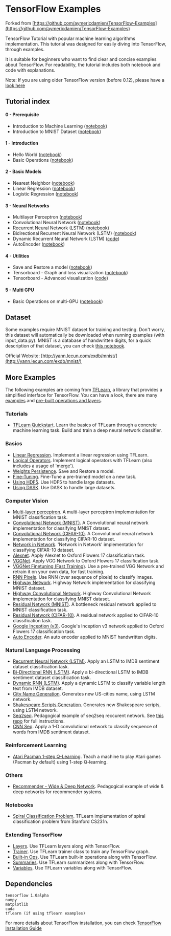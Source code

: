 # TensorFlow Examples

Forked from [https://github.com/aymericdamien/TensorFlow-Examples](https://github.com/aymericdamien/TensorFlow-Examples)

TensorFlow Tutorial with popular machine learning algorithms implementation. This tutorial was designed for easily diving into TensorFlow, through examples.

It is suitable for beginners who want to find clear and concise examples about TensorFlow. For readability, the tutorial includes both notebook and code with explanations.

Note: If you are using older TensorFlow version (before 0.12), please have a [look here](https://github.com/floydhub/tensorflow-notebooks-examples/tree/0.11)

## Tutorial index

#### 0 - Prerequisite
- Introduction to Machine Learning ([notebook](https://github.com/floydhub/tensorflow-notebooks-examples/blob/master/0_Prerequisite/ml_introduction.ipynb))
- Introduction to MNIST Dataset ([notebook](https://github.com/floydhub/tensorflow-notebooks-examples/blob/master/0_Prerequisite/mnist_dataset_intro.ipynb))

#### 1 - Introduction
- Hello World ([notebook](https://github.com/floydhub/tensorflow-notebooks-examples/blob/master/1_Introduction/helloworld.ipynb)) 
- Basic Operations ([notebook](https://github.com/floydhub/tensorflow-notebooks-examples/blob/master/1_Introduction/basic_operations.ipynb))

#### 2 - Basic Models
- Nearest Neighbor ([notebook](https://github.com/floydhub/tensorflow-notebooks-examples/blob/master/2_BasicModels/nearest_neighbor.ipynb))
- Linear Regression ([notebook](https://github.com/floydhub/tensorflow-notebooks-examples/blob/master/2_BasicModels/linear_regression.ipynb))
- Logistic Regression ([notebook](https://github.com/floydhub/tensorflow-notebooks-examples/blob/master/2_BasicModels/logistic_regression.ipynb))

#### 3 - Neural Networks
- Multilayer Perceptron ([notebook](https://github.com/floydhub/tensorflow-notebooks-examples/blob/master/3_NeuralNetworks/multilayer_perceptron.ipynb))
- Convolutional Neural Network ([notebook](https://github.com/floydhub/tensorflow-notebooks-examples/blob/master/3_NeuralNetworks/convolutional_network.ipynb))
- Recurrent Neural Network (LSTM) ([notebook](https://github.com/floydhub/tensorflow-notebooks-examples/blob/master/3_NeuralNetworks/recurrent_network.ipynb))
- Bidirectional Recurrent Neural Network (LSTM) ([notebook](https://github.com/floydhub/tensorflow-notebooks-examples/blob/master/3_NeuralNetworks/bidirectional_rnn.ipynb))
- Dynamic Recurrent Neural Network (LSTM) ([code](https://github.com/floydhub/tensorflow-notebooks-examples/blob/master/examples/3_NeuralNetworks/dynamic_rnn.py))
- AutoEncoder ([notebook](https://github.com/floydhub/tensorflow-notebooks-examples/blob/master/3_NeuralNetworks/autoencoder.ipynb))

#### 4 - Utilities
- Save and Restore a model ([notebook](https://github.com/floydhub/tensorflow-notebooks-examples/blob/master/4_Utils/save_restore_model.ipynb))
- Tensorboard - Graph and loss visualization ([notebook](https://github.com/floydhub/tensorflow-notebooks-examples/blob/master/4_Utils/tensorboard_basic.ipynb))
- Tensorboard - Advanced visualization ([code](https://github.com/floydhub/tensorflow-notebooks-examples/blob/master/examples/4_Utils/tensorboard_advanced.py))

#### 5 - Multi GPU
- Basic Operations on multi-GPU ([notebook](https://github.com/floydhub/tensorflow-notebooks-examples/blob/master/5_MultiGPU/multigpu_basics.ipynb))

## Dataset
Some examples require MNIST dataset for training and testing. Don't worry, this dataset will automatically be downloaded when running examples (with input_data.py).
MNIST is a database of handwritten digits, for a quick description of that dataset, you can check [this notebook](https://github.com/floydhub/tensorflow-notebooks-examples/blob/master/0_Prerequisite/mnist_dataset_intro.ipynb).

Official Website: [http://yann.lecun.com/exdb/mnist/](http://yann.lecun.com/exdb/mnist/)

## More Examples
The following examples are coming from [TFLearn](https://github.com/tflearn/tflearn), a library that provides a simplified interface for TensorFlow. You can have a look, there are many [examples](https://github.com/tflearn/tflearn/tree/master/examples) and [pre-built operations and layers](http://tflearn.org/doc_index/#api).

### Tutorials
- [TFLearn Quickstart](https://github.com/tflearn/tflearn/blob/master/tutorials/intro/quickstart.md). Learn the basics of TFLearn through a concrete machine learning task. Build and train a deep neural network classifier.

### Basics
- [Linear Regression](https://github.com/tflearn/tflearn/blob/master/examples/basics/linear_regression.py). Implement a linear regression using TFLearn.
- [Logical Operators](https://github.com/tflearn/tflearn/blob/master/examples/basics/logical.py). Implement logical operators with TFLearn (also includes a usage of 'merge').
- [Weights Persistence](https://github.com/tflearn/tflearn/blob/master/examples/basics/weights_persistence.py). Save and Restore a model.
- [Fine-Tuning](https://github.com/tflearn/tflearn/blob/master/examples/basics/finetuning.py). Fine-Tune a pre-trained model on a new task.
- [Using HDF5](https://github.com/tflearn/tflearn/blob/master/examples/basics/use_hdf5.py). Use HDF5 to handle large datasets.
- [Using DASK](https://github.com/tflearn/tflearn/blob/master/examples/basics/use_dask.py). Use DASK to handle large datasets.

### Computer Vision
- [Multi-layer perceptron](https://github.com/tflearn/tflearn/blob/master/examples/images/dnn.py). A multi-layer perceptron implementation for MNIST classification task.
- [Convolutional Network (MNIST)](https://github.com/tflearn/tflearn/blob/master/examples/images/convnet_mnist.py). A Convolutional neural network implementation for classifying MNIST dataset.
- [Convolutional Network (CIFAR-10)](https://github.com/tflearn/tflearn/blob/master/examples/images/convnet_cifar10.py). A Convolutional neural network implementation for classifying CIFAR-10 dataset.
- [Network in Network](https://github.com/tflearn/tflearn/blob/master/examples/images/network_in_network.py). 'Network in Network' implementation for classifying CIFAR-10 dataset.
- [Alexnet](https://github.com/tflearn/tflearn/blob/master/examples/images/alexnet.py). Apply Alexnet to Oxford Flowers 17 classification task.
- [VGGNet](https://github.com/tflearn/tflearn/blob/master/examples/images/vgg_network.py). Apply VGG Network to Oxford Flowers 17 classification task.
- [VGGNet Finetuning (Fast Training)](https://github.com/tflearn/tflearn/blob/master/examples/images/vgg_network_finetuning.py). Use a pre-trained VGG Network and retrain it on your own data, for fast training.
- [RNN Pixels](https://github.com/tflearn/tflearn/blob/master/examples/images/rnn_pixels.py). Use RNN (over sequence of pixels) to classify images.
- [Highway Network](https://github.com/tflearn/tflearn/blob/master/examples/images/highway_dnn.py). Highway Network implementation for classifying MNIST dataset.
- [Highway Convolutional Network](https://github.com/tflearn/tflearn/blob/master/examples/images/convnet_highway_mnist.py). Highway Convolutional Network implementation for classifying MNIST dataset.
- [Residual Network (MNIST)](https://github.com/tflearn/tflearn/blob/master/examples/images/residual_network_mnist.py). A bottleneck residual network applied to MNIST classification task.
- [Residual Network (CIFAR-10)](https://github.com/tflearn/tflearn/blob/master/examples/images/residual_network_cifar10.py). A residual network applied to CIFAR-10 classification task.
- [Google Inception (v3)](https://github.com/tflearn/tflearn/blob/master/examples/images/googlenet.py). Google's Inception v3 network applied to Oxford Flowers 17 classification task.
- [Auto Encoder](https://github.com/tflearn/tflearn/blob/master/examples/images/autoencoder.py). An auto encoder applied to MNIST handwritten digits.

### Natural Language Processing
- [Recurrent Neural Network (LSTM)](https://github.com/tflearn/tflearn/blob/master/examples/nlp/lstm.py). Apply an LSTM to IMDB sentiment dataset classification task.
- [Bi-Directional RNN (LSTM)](https://github.com/tflearn/tflearn/blob/master/examples/nlp/bidirectional_lstm.py). Apply a bi-directional LSTM to IMDB sentiment dataset classification task.
- [Dynamic RNN (LSTM)](https://github.com/tflearn/tflearn/blob/master/examples/nlp/dynamic_lstm.py). Apply a dynamic LSTM to classify variable length text from IMDB dataset.
- [City Name Generation](https://github.com/tflearn/tflearn/blob/master/examples/nlp/lstm_generator_cityname.py). Generates new US-cities name, using LSTM network.
- [Shakespeare Scripts Generation](https://github.com/tflearn/tflearn/blob/master/examples/nlp/lstm_generator_shakespeare.py). Generates new Shakespeare scripts, using LSTM network.
- [Seq2seq](https://github.com/tflearn/tflearn/blob/master/examples/nlp/seq2seq_example.py). Pedagogical example of seq2seq reccurent network. See [this repo](https://github.com/ichuang/tflearn_seq2seq) for full instructions.
- [CNN Seq](https://github.com/tflearn/tflearn/blob/master/examples/nlp/cnn_sentence_classification.py). Apply a 1-D convolutional network to classify sequence of words from IMDB sentiment dataset.

### Reinforcement Learning
- [Atari Pacman 1-step Q-Learning](https://github.com/tflearn/tflearn/blob/master/examples/reinforcement_learning/atari_1step_qlearning.py). Teach a machine to play Atari games (Pacman by default) using 1-step Q-learning.

### Others
- [Recommender - Wide & Deep Network](https://github.com/tflearn/tflearn/blob/master/examples/others/recommender_wide_and_deep.py). Pedagogical example of wide & deep networks for recommender systems.

### Notebooks
- [Spiral Classification Problem](https://github.com/tflearn/tflearn/blob/master/examples/spiral.ipynb). TFLearn implementation of spiral classification problem from Stanford CS231n.

### Extending TensorFlow
- [Layers](https://github.com/tflearn/tflearn/blob/master/examples/extending_tensorflow/layers.py). Use TFLearn layers along with TensorFlow.
- [Trainer](https://github.com/tflearn/tflearn/blob/master/examples/extending_tensorflow/trainer.py). Use TFLearn trainer class to train any TensorFlow graph.
- [Built-in Ops](https://github.com/tflearn/tflearn/blob/master/examples/extending_tensorflow/builtin_ops.py). Use TFLearn built-in operations along with TensorFlow.
- [Summaries](https://github.com/tflearn/tflearn/blob/master/examples/extending_tensorflow/summaries.py). Use TFLearn summarizers along with TensorFlow.
- [Variables](https://github.com/tflearn/tflearn/blob/master/examples/extending_tensorflow/variables.py). Use TFLearn variables along with TensorFlow.


## Dependencies
```
tensorflow 1.0alpha
numpy
matplotlib
cuda
tflearn (if using tflearn examples)
```
For more details about TensorFlow installation, you can check [TensorFlow Installation Guide](https://github.com/tensorflow/tensorflow/blob/master/tensorflow/g3doc/get_started/os_setup.md)
